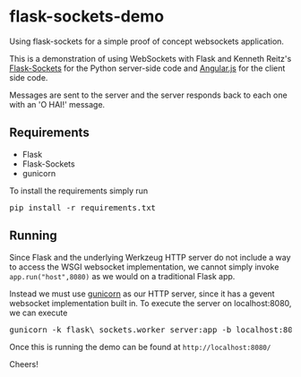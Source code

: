 flask-sockets-demo
==================

Using flask-sockets for a simple proof of concept websockets application.

This is a demonstration of using WebSockets with Flask and
Kenneth Reitz's [Flask-Sockets](https://github.com/kennethreitz/flask-sockets)
for the Python server-side code and [Angular.js](http://angularjs.org/) for the
client side code.

Messages are sent to the server and the server responds back to each one with
an 'O HAI!' message.

## Requirements

*   Flask
*   Flask-Sockets
*   gunicorn

To install the requirements simply run

<pre>
pip install -r requirements.txt
</pre>

## Running

Since Flask and the underlying Werkzeug HTTP server do not include a way to
access the WSGI websocket implementation, we cannot simply invoke
<code>app.run("host",8080)</code> as we would on a traditional Flask app.

Instead we must use [gunicorn]() as our HTTP server, since it has a gevent
websocket implementation built in. To execute the server on localhost:8080, we
can execute

<pre>
gunicorn -k flask\_sockets.worker server:app -b localhost:8080
</pre>

Once this is running the demo can be found at
<code>http://localhost:8080/</code>

Cheers!
